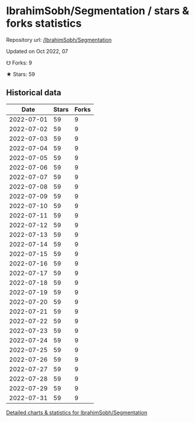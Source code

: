 # IbrahimSobh/Segmentation / stars & forks statistics

Repository url: [/IbrahimSobh/Segmentation](https://github.com/IbrahimSobh/Segmentation)

Updated on Oct 2022, 07

☋ Forks: 9

★ Stars: 59

## Historical data
| Date | Stars | Forks |
|------|-------|-------|
| 2022-07-01 | 59 | 9 | 
| 2022-07-02 | 59 | 9 | 
| 2022-07-03 | 59 | 9 | 
| 2022-07-04 | 59 | 9 | 
| 2022-07-05 | 59 | 9 | 
| 2022-07-06 | 59 | 9 | 
| 2022-07-07 | 59 | 9 | 
| 2022-07-08 | 59 | 9 | 
| 2022-07-09 | 59 | 9 | 
| 2022-07-10 | 59 | 9 | 
| 2022-07-11 | 59 | 9 | 
| 2022-07-12 | 59 | 9 | 
| 2022-07-13 | 59 | 9 | 
| 2022-07-14 | 59 | 9 | 
| 2022-07-15 | 59 | 9 | 
| 2022-07-16 | 59 | 9 | 
| 2022-07-17 | 59 | 9 | 
| 2022-07-18 | 59 | 9 | 
| 2022-07-19 | 59 | 9 | 
| 2022-07-20 | 59 | 9 | 
| 2022-07-21 | 59 | 9 | 
| 2022-07-22 | 59 | 9 | 
| 2022-07-23 | 59 | 9 | 
| 2022-07-24 | 59 | 9 | 
| 2022-07-25 | 59 | 9 | 
| 2022-07-26 | 59 | 9 | 
| 2022-07-27 | 59 | 9 | 
| 2022-07-28 | 59 | 9 | 
| 2022-07-29 | 59 | 9 | 
| 2022-07-31 | 59 | 9 | 


[Detailed charts & statistics for IbrahimSobh/Segmentation](https://reviewgithub.com/rep/IbrahimSobh/Segmentation)
